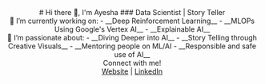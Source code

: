 <div align="center">
# Hi there 👋, I'm Ayesha
### Data Scientist | Story Teller
</div>

<div align="center">
🔭 I’m currently working on: 
- __Deep Reinforcement Learning__ 
- __MLOPs Using Google's Vertex AI__ 
- __Explainable AI__
</div>
<div align="center">
🌱 I’m passionate about: 
- __Diving Deeper into AI__ 
- __Story Telling through Creative Visuals__ 
- __Mentoring people on ML/AI
- __Responsible and safe use of AI__
</div>

<div align="center">
  Connect with me!<br>
  <a href="https://ayeshanasim.github.io">Website</a> | <a href="https://www.linkedin.com/in/ayesha-nasim-b31819b5/">LinkedIn</a>
</div>
